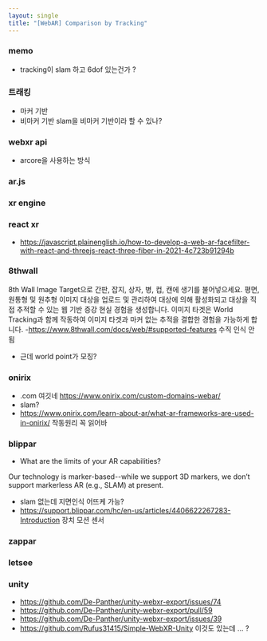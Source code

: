 ```yaml
---
layout: single
title: "[WebAR] Comparison by Tracking"
---
```

### memo
- tracking이 slam 하고 6dof 있는건가 ?
### 트래킹
- 마커 기반 
- 비마커 기반 slam을 비마커 기반이라 할 수 있나? 



### webxr api
- arcore을 사용하는 방식

### ar.js
### xr engine
### react xr
- https://javascript.plainenglish.io/how-to-develop-a-web-ar-facefilter-with-react-and-threejs-react-three-fiber-in-2021-4c723b91294b

### 8thwall
8th Wall Image Target으로 간판, 잡지, 상자, 병, 컵, 캔에 생기를 불어넣으세요. 평면, 원통형 및 원추형 이미지 대상을 업로드 및 관리하여 대상에 의해 활성화되고 대상을 직접 추적할 수 있는 웹 기반 증강 현실 경험을 생성합니다. 이미지 타겟은 World Tracking과 함께 작동하여 이미지 타겟과 마커 없는 추적을 결합한 경험을 가능하게 합니다.
-https://www.8thwall.com/docs/web/#supported-features 수직 인식 안됨
- 근데 world point가 모징? 

### onirix
- .com 여깃네 https://www.onirix.com/custom-domains-webar/
- slam?
- https://www.onirix.com/learn-about-ar/what-ar-frameworks-are-used-in-onirix/ 작동원리 꼭 읽어바

### blippar
- What are the limits of your AR capabilities?

Our technology is marker-based--while we support 3D markers, we don’t support markerless AR (e.g., SLAM) at present.
- slam 없는데 지면인식 어뜨케 가능? 
- https://support.blippar.com/hc/en-us/articles/4406622267283-Introduction 장치 모션 센서

### zappar
### letsee
### unity 
- https://github.com/De-Panther/unity-webxr-export/issues/74
- https://github.com/De-Panther/unity-webxr-export/pull/59
- https://github.com/De-Panther/unity-webxr-export/issues/39
- https://github.com/Rufus31415/Simple-WebXR-Unity 이것도 있는데 ... ?
